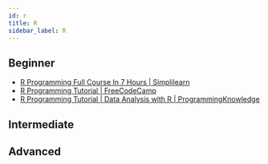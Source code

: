 ```yaml
---
id: r
title: R
sidebar_label: R
---
```


## Beginner

- [R Programming Full Course In 7 Hours | Simplilearn](https://www.youtube.com/watch?v=KlsYCECWEWE)
- [R Programming Tutorial | FreeCodeCamp](https://www.youtube.com/watch?v=_V8eKsto3Ug)
- [R Programming Tutorial | Data Analysis with R | ProgrammingKnowledge](https://www.youtube.com/watch?v=3rVOSw-wrb4)

## Intermediate

## Advanced
